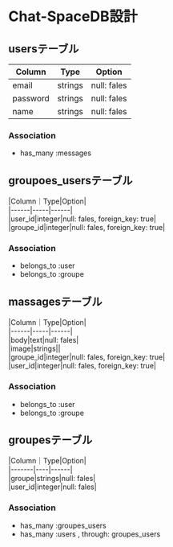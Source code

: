 # Chat-SpaceDB設計

## usersテーブル  
|Column|Type|Option|
|-------|----|------|
|email|strings|null: fales|
|password|strings|null: fales|
|name|strings|null: fales|
### Association  
- has_many :messages  

## groupoes_usersテーブル  
|Column｜Type|Option|  
|------|-----|------|  
|user_id|integer|null: fales, foreign_key: true|  
|groupe_id|integer|null: fales, foreign_key: true|  
### Association  
- belongs_to :user  
- belongs_to :groupe  

## massagesテーブル  
|Column｜Type|Option|  
|------|-----|------|  
|body|text|null: fales|  
|image|strings||  
|groupe_id|integer|null: fales, foreign_key: true|  
|user_id|integer|null: fales, foreign_key: true|  
### Association  
- belongs_to :user  
- belongs_to :groupe  

## groupesテーブル  
|Column｜Type|Option|  
|-------|----|------|  
|groupe|strings|null: fales|  
|user_id|integer|null: fales|  
### Association   
- has_many :groupes_users  
- has_many :users  , through: groupes_users  